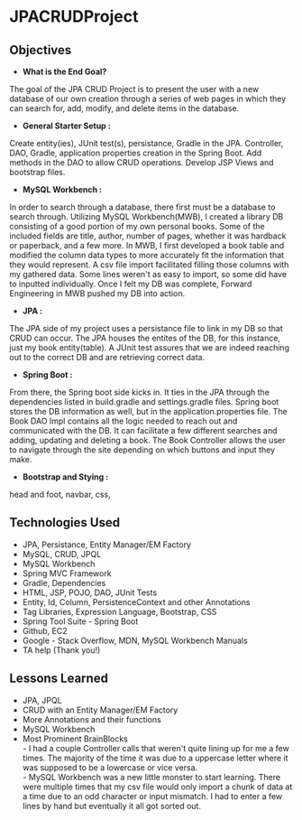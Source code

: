 # JPACRUDProject

## Objectives

- **What is the End Goal?**
<p>The goal of the JPA CRUD Project is to present the user with a new database of our own creation through a series of web pages in which they can search for, add, modify, and delete items in the database.

- **General Starter Setup :**
<p>Create entity(ies), JUnit test(s), persistance, Gradle in the JPA. Controller, DAO, Gradle, application properties creation in the Spring Boot. Add methods in the DAO to allow CRUD operations. Develop JSP Views and bootstrap files.  

- **MySQL Workbench :** 
<p> In order to search through a database, there first must be a database to search through. Utilizing MySQL Workbench(MWB), I created a library DB consisting of a good portion of my own personal books. Some of the included fields are title, author, number of pages, whether it was hardback or paperback, and a few more. In MWB, I first developed a book table and modified the column data types to more accurately fit the information that they would represent. A csv file import facilitated filling those columns with my gathered data. Some lines weren't as easy to import, so some did have to inputted individually. Once I felt my DB was complete, Forward Engineering in MWB pushed my DB into action.

- **JPA :** 
<p> The JPA side of my project uses a persistance file to link in my DB so that CRUD can occur. The JPA houses the entites of the DB, for this instance, just my book entity(table). A JUnit test assures that we are indeed reaching out to the correct DB and are retrieving correct data.

- **Spring Boot :** 
<p> From there, the Spring boot side kicks in. It ties in the JPA through the dependencies listed in build.gradle and settings.gradle files. Spring boot stores the DB information as well, but in the application.properties file. The Book DAO Impl contains all the logic needed to reach out and communicated with the DB. It can facilitate a few different searches and adding, updating and deleting a book. The Book Controller allows the user to navigate through the site depending on which buttons and input they make.

- **Bootstrap and Stying :** 
<p> head and foot, navbar, css, 

## Technologies Used
* JPA, Persistance, Entity Manager/EM Factory
* MySQL, CRUD, JPQL
* MySQL Workbench
* Spring MVC Framework
* Gradle, Dependencies
* HTML, JSP, POJO, DAO, JUnit Tests
* Entity, Id, Column, PersistenceContext and other Annotations
* Tag Libraries, Expression Language, Bootstrap, CSS
* Spring Tool Suite - Spring Boot
* Github, EC2
* Google - Stack Overflow, MDN, MySQL Workbench Manuals
* TA help (Thank you!)

## Lessons Learned
* JPA, JPQL
* CRUD with an Entity Manager/EM Factory
* More Annotations and their functions
* MySQL Workbench
* Most Prominent BrainBlocks
<br>- I had a couple Controller calls that weren't quite lining up for me a few times. The majority of the time it was due to a uppercase letter where it was supposed to be a lowercase or vice versa.
<br>- MySQL Workbench was a new little monster to start learning. There were multiple times that my csv file would only import a chunk of data at a time due to an odd character or input mismatch. I had to enter a few lines by hand but eventually it all got sorted out.